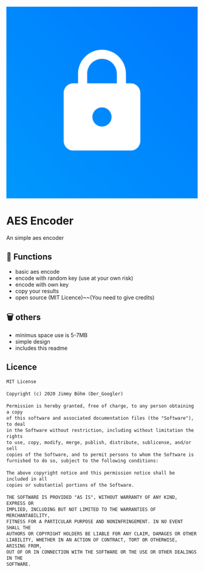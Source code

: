 ![app image](app/src/main/ic_launcher-playstore.png)
# AES Encoder
An simple aes encoder

## 🤨 Functions
- basic aes encode
- encode with random key (use at your own risk)
- encode with own key
- copy your results
- open source (MIT Licence)~~(You need to give credits)

## 🗑 others
- minimus space use is 5-7MB
- simple design
- includes this readme

## Licence
```
MIT License

Copyright (c) 2020 Jimmy Böhm (Der_Googler)

Permission is hereby granted, free of charge, to any person obtaining a copy
of this software and associated documentation files (the "Software"), to deal
in the Software without restriction, including without limitation the rights
to use, copy, modify, merge, publish, distribute, sublicense, and/or sell
copies of the Software, and to permit persons to whom the Software is
furnished to do so, subject to the following conditions:

The above copyright notice and this permission notice shall be included in all
copies or substantial portions of the Software.

THE SOFTWARE IS PROVIDED "AS IS", WITHOUT WARRANTY OF ANY KIND, EXPRESS OR
IMPLIED, INCLUDING BUT NOT LIMITED TO THE WARRANTIES OF MERCHANTABILITY,
FITNESS FOR A PARTICULAR PURPOSE AND NONINFRINGEMENT. IN NO EVENT SHALL THE
AUTHORS OR COPYRIGHT HOLDERS BE LIABLE FOR ANY CLAIM, DAMAGES OR OTHER
LIABILITY, WHETHER IN AN ACTION OF CONTRACT, TORT OR OTHERWISE, ARISING FROM,
OUT OF OR IN CONNECTION WITH THE SOFTWARE OR THE USE OR OTHER DEALINGS IN THE
SOFTWARE.
```